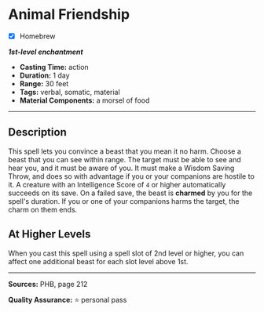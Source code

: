 # Animal Friendship
- [x] Homebrew

***1st-level enchantment***
- **Casting Time:** action
- **Duration:** 1 day
- **Range:** 30 feet
- **Tags:** verbal, somatic, material
- **Material Components:** a morsel of food

---

## Description
This spell lets you convince a beast that you mean it no harm.
Choose a beast that you can see within range.
The target must be able to see and hear you, and it must be aware of you.
It must make a Wisdom Saving Throw, and does so with advantage if you or your companions are hostile to it.
A creature with an Intelligence Score of `4` or higher automatically succeeds on its save.
On a failed save, the beast is **charmed** by you for the spell's duration.
If you or one of your companions harms the target, the charm on them ends.

## At Higher Levels
When you cast this spell using a spell slot of 2nd level or higher, you can affect one additional beast for each slot level above 1st.

---

**Sources:** PHB, page 212

**Quality Assurance:** :star: personal pass
